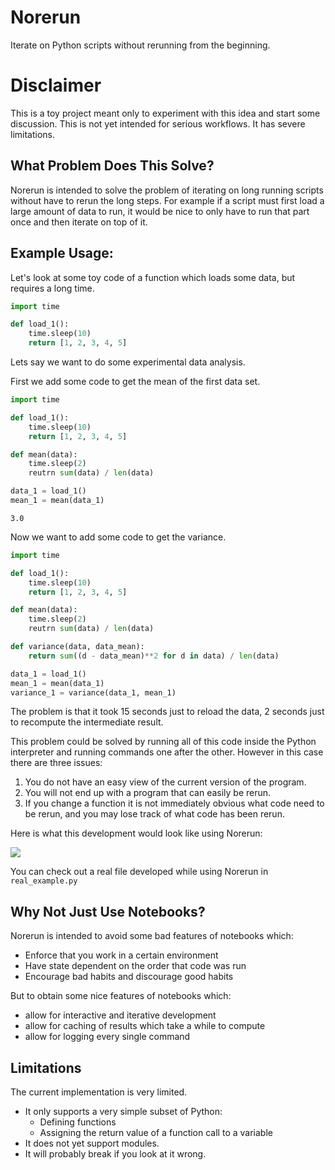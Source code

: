 # Norerun

Iterate on Python scripts without rerunning from the beginning.

# Disclaimer

This is a toy project meant only to experiment with this idea and start some
discussion.  This is not yet intended for serious workflows.  It has severe
limitations.

## What Problem Does This Solve?

Norerun is intended to solve the problem of iterating on long running scripts without
have to rerun the long steps.  For example if a script must first load a large amount
of data to run, it would be nice to only have to run that part once and then iterate
on top of it.

## Example Usage:

Let's look at some toy code of a function which loads some data, but requires
a long time.

```python
import time

def load_1():
    time.sleep(10)
    return [1, 2, 3, 4, 5]
```

Lets say we want to do some experimental data analysis.

First we add some code to get the mean of the first data set.

```python
import time

def load_1():
    time.sleep(10)
    return [1, 2, 3, 4, 5]

def mean(data):
    time.sleep(2)
    reutrn sum(data) / len(data)

data_1 = load_1()
mean_1 = mean(data_1)
```
```
3.0
```

Now we want to add some code to get the variance.

```python
import time

def load_1():
    time.sleep(10)
    return [1, 2, 3, 4, 5]

def mean(data):
    time.sleep(2)
    reutrn sum(data) / len(data)

def variance(data, data_mean):
    return sum((d - data_mean)**2 for d in data) / len(data)

data_1 = load_1()
mean_1 = mean(data_1)
variance_1 = variance(data_1, mean_1)
```

The problem is that it took 15 seconds just to reload the data, 2 seconds just
to recompute the intermediate result.

This problem could be solved by running all of this code inside the Python
interpreter and running commands one after the other.  However in this case
there are three issues:
1. You do not have an easy view of the current version of the program.
2. You will not end up with a program that can easily be rerun.
3. If you change a function it is not immediately obvious what code need to be rerun, and
you may lose track of what code has been rerun.

Here is what this development would look like using Norerun:

![](data/example.gif)

You can check out a real file developed while using Norerun in
`real_example.py`

## Why Not Just Use Notebooks?

Norerun is intended to avoid some bad features of notebooks which:
* Enforce that you work in a certain environment
* Have state dependent on the order that code was run
* Encourage bad habits and discourage good habits

But to obtain some nice features of notebooks which:
* allow for interactive and iterative development
* allow for caching of results which take a while to compute
* allow for logging every single command

## Limitations

The current implementation is very limited.

* It only supports a very simple subset of Python:
    * Defining functions
    * Assigning the return value of a function call to a variable
* It does not yet support modules.
* It will probably break if you look at it wrong.
